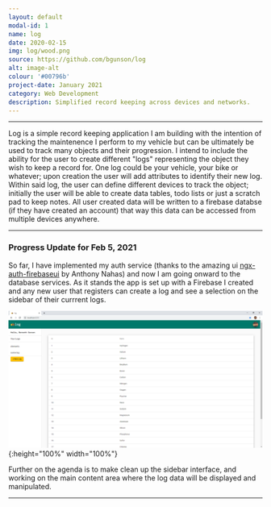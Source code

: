 ```yaml
---
layout: default
modal-id: 1
name: log
date: 2020-02-15
img: log/wood.png
source: https://github.com/bgunson/log
alt: image-alt
colour: '#00796b'
project-date: January 2021
category: Web Development
description: Simplified record keeping across devices and networks.
---
```


___

Log is a simple record keeping application I am building with the intention of tracking the maintenence I perform to my vehicle but can be ultimately be used to track many objects and their progression. I intend to include the ability for the user to create different "logs" representing the object they wish to keep a record for. One log could be your vehicle, your bike or whatever; upon creation the user will add attributes to identify their new log. Within said log, the user can define different devices to track the object; initially the user will be able to create data tables, todo lists or just a scratch pad to keep notes. All user created data will be written to a firebase databse (if they have created an account) that way this data can be accessed from multiple devices anywhere. 

___

### Progress Update for Feb 5, 2021 

So far, I have implemented my auth service (thanks to the amazing ui [ngx-auth-firebaseui](https://github.com/AnthonyNahas/ngx-auth-firebaseui) by Anthony Nahas) and now I am going onward to the database services. As it stands the app is set up with a Firebase I created and any new user that registers can create a log and see a selection on the sidebar of their currrent logs. 

![update](assets/img/portfolio/log/screenshot_feb52021.PNG){:height="100%" width="100%"}

Further on the agenda is to make clean up the sidebar interface, and working on the main content area where the log data will be displayed and manipulated.

___